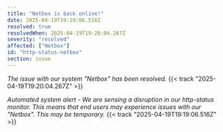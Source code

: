 ```yaml
---
title: "Netbox is back online!"
date: 2025-04-19T19:19:06.516Z
resolved: true
resolvedWhen: 2025-04-19T19:20:04.267Z
severity: "resolved"
affected: ["Netbox"]
id: "http-status-netbox"
section: issue
---
```


*The issue with our system "Netbox" has been resolved.* {{< track "2025-04-19T19:20:04.267Z" >}}

**Automated system alert* - We are sensing a disruption in our http-status monitor. This means that end users may experience issues with our "Netbox". This may be temporary.* {{< track "2025-04-19T19:19:06.516Z" >}}
